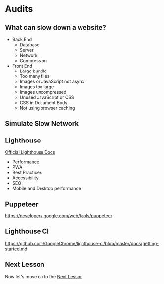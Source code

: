 # Audits

## What can slow down a website?

- Back End
  - Database
  - Server
  - Network
  - Compression
- Front End
  - Large bundle
  - Too many files
  - Images or JavaScript not async
  - Images too large
  - Images uncompressed
  - Unused JavaScript or CSS
  - CSS in Document Body
  - Not using browser caching

## Simulate Slow Network

## Lighthouse

[Official Lighthouse Docs](https://developers.google.com/web/tools/lighthouse)

- Performance
- PWA
- Best Practices
- Accessibility
- SEO
- Mobile and Desktop performance

## Puppeteer

https://developers.google.com/web/tools/puppeteer

## Lighthouse CI

https://github.com/GoogleChrome/lighthouse-ci/blob/master/docs/getting-started.md

## Next Lesson

Now let's move on to the [Next Lesson](/lesson/Experiment)
